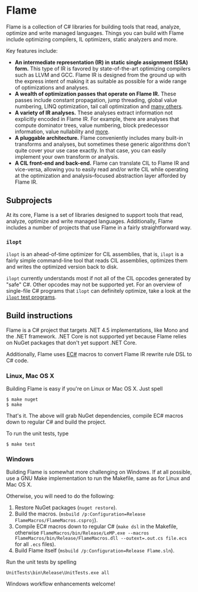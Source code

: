 # Flame

Flame is a collection of C# libraries for building tools that read, analyze, optimize and write managed languages. Things you can build with Flame include optimizing compilers, IL optimizers, static analyzers and more.

Key features include:
  * **An intermediate representation (IR) in static single assignment (SSA) form.** This type of IR is favored by state-of-the-art optimizing compilers such as LLVM and GCC. Flame IR is designed from the ground up with the express intent of making it as suitable as possible for a wide range of optimizations and analyses.
  * **A wealth of optimization passes that operate on Flame IR.** These passes include constant propagation, jump threading, global value numbering, LINQ optimization, tail call optimization and [many others](http://jonathanvdc.github.io/Flame/api/Flame.Compiler.Transforms.html).
  * **A variety of IR analyses.** These analyses extract information not explicitly encoded in Flame IR. For example, there are analyses that compute dominator trees, value numbering, block predecessor information, value nullability and [more](http://jonathanvdc.github.io/Flame/api/Flame.Compiler.Analysis.html).
  * **A pluggable architecture.** Flame conveniently includes many built-in transforms and analyses, but sometimes these generic algorithms don't quite cover your use case exactly. In that case, you can easily implement your own transform or analysis.
  * **A CIL front-end and back-end.** Flame can translate CIL to Flame IR and vice-versa, allowing you to easily read and/or write CIL while operating at the optimization and analysis&ndash;focused abstraction layer afforded by Flame IR.

## Subprojects

At its core, Flame is a set of libraries designed to support tools that read, analyze, optimize and write managed languages. Additionally, Flame includes a number of projects that use Flame in a fairly straightforward way.

### `ilopt`

`ilopt` is an ahead-of-time optimizer for CIL assemblies, that is, `ilopt` is a fairly simple command-line tool that reads CIL assemblies, optimizes them and writes the optimized version back to disk.

`ilopt` currently understands most if not all of the CIL opcodes generated by "safe" C#. Other opcodes may not be supported yet. For an overview of single-file C# programs that `ilopt` can definitely optimize, take a look at the [`ilopt` test programs](https://github.com/jonathanvdc/Flame/tree/csharp-rewrite/ToolTests/ILOpt).

## Build instructions

Flame is a C# project that targets .NET 4.5 implementations, like Mono and the .NET framework. .NET Core is not supported yet because Flame relies on NuGet packages that don't yet support .NET Core.

Additionally, Flame uses [EC#](http://ecsharp.net/) macros to convert Flame IR rewrite rule DSL to C# code.

### Linux, Mac OS X

Building Flame is easy if you're on Linux or Mac OS X. Just spell
```console
$ make nuget
$ make
```

That's it. The above will grab NuGet dependencies, compile EC# macros down to regular C# and build the project.

To run the unit tests, type
```console
$ make test
```

### Windows

Building Flame is somewhat more challenging on Windows. If at all possible, use a GNU Make implementation to run the Makefile, same as for Linux and Mac OS X.

Otherwise, you will need to do the following:

  1. Restore NuGet packages (`nuget restore`).
  2. Build the macros. (`msbuild /p:Configuration=Release FlameMacros/FlameMacros.csproj`).
  3. Compile EC# macros down to regular C# (`make dsl` in the Makefile, otherwise `FlameMacros/bin/Release/LeMP.exe --macros FlameMacros/bin/Release/FlameMacros.dll --outext=.out.cs file.ecs` for all `.ecs` files).
  4. Build Flame itself (`msbuild /p:Configuration=Release Flame.sln`).

Run the unit tests by spelling
```console
UnitTests\bin\Release\UnitTests.exe all
```

Windows workflow enhancements welcome!
